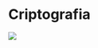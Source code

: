 # Criptografia
![]([http://i.imgur.com/OUkLi.gif](https://i.giphy.com/media/v1.Y2lkPTc5MGI3NjExZHQwdWVldDM0bGtmM2ZvMDludjV2cTBpZmxicXhybTNyaHZlaXl2OCZlcD12MV9pbnRlcm5hbF9naWZfYnlfaWQmY3Q9Zw/x4LzZfSe1GO1OJeTo1/giphy.gif))

